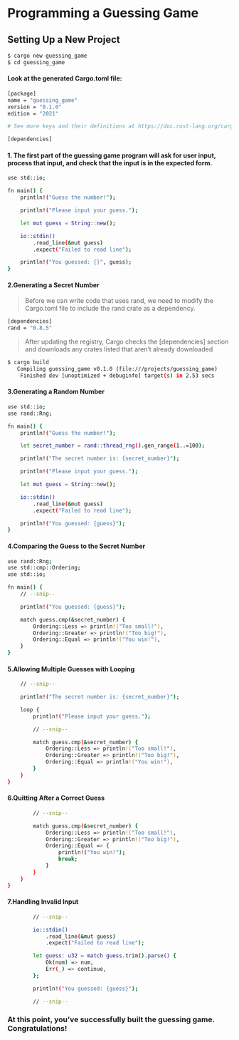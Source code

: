 # Programming a Guessing Game
## Setting Up a New Project
  ```bash
  $ cargo new guessing_game
  $ cd guessing_game
  ```
#### Look at the generated Cargo.toml file:
  ```bash
  [package]
  name = "guessing_game"
  version = "0.1.0"
  edition = "2021"
  
  # See more keys and their definitions at https://doc.rust-lang.org/cargo/reference/manifest.html
  
  [dependencies]
  ```
#### 1. The first part of the guessing game program will ask for user input, process that input, and check that the input is in the expected form. 
  ```bash
  use std::io;
  
  fn main() {
      println!("Guess the number!");
  
      println!("Please input your guess.");
  
      let mut guess = String::new();
  
      io::stdin()
          .read_line(&mut guess)
          .expect("Failed to read line");
  
      println!("You guessed: {}", guess);
  }
  ```
#### 2.Generating a Secret Number
> Before we can write code that uses rand, we need to modify the Cargo.toml file to include the rand crate as a dependency. 
  ```bash
  [dependencies]
  rand = "0.8.5"
  ```
> After updating the registry, Cargo checks the [dependencies] section and downloads any crates listed that aren’t already downloaded
  ```bash
  $ cargo build
     Compiling guessing_game v0.1.0 (file:///projects/guessing_game)
      Finished dev [unoptimized + debuginfo] target(s) in 2.53 secs
  ```
#### 3.Generating a Random Number
  ```bash
  use std::io;
  use rand::Rng;
  
  fn main() {
      println!("Guess the number!");
  
      let secret_number = rand::thread_rng().gen_range(1..=100);
  
      println!("The secret number is: {secret_number}");
  
      println!("Please input your guess.");
  
      let mut guess = String::new();
  
      io::stdin()
          .read_line(&mut guess)
          .expect("Failed to read line");
  
      println!("You guessed: {guess}");
  }
  ```
#### 4.Comparing the Guess to the Secret Number
  ```bash
  use rand::Rng;
  use std::cmp::Ordering;
  use std::io;
  
  fn main() {
      // --snip--
  
      println!("You guessed: {guess}");
  
      match guess.cmp(&secret_number) {
          Ordering::Less => println!("Too small!"),
          Ordering::Greater => println!("Too big!"),
          Ordering::Equal => println!("You win!"),
      }
  }
  ```

#### 5.Allowing Multiple Guesses with Looping
  ```bash
      // --snip--
  
      println!("The secret number is: {secret_number}");
  
      loop {
          println!("Please input your guess.");
  
          // --snip--
  
          match guess.cmp(&secret_number) {
              Ordering::Less => println!("Too small!"),
              Ordering::Greater => println!("Too big!"),
              Ordering::Equal => println!("You win!"),
          }
      }
  }
  ```

#### 6.Quitting After a Correct Guess
  ```bash
          // --snip--
  
          match guess.cmp(&secret_number) {
              Ordering::Less => println!("Too small!"),
              Ordering::Greater => println!("Too big!"),
              Ordering::Equal => {
                  println!("You win!");
                  break;
              }
          }
      }
  }
  ```

#### 7.Handling Invalid Input
  ```bash
          // --snip--
  
          io::stdin()
              .read_line(&mut guess)
              .expect("Failed to read line");
  
          let guess: u32 = match guess.trim().parse() {
              Ok(num) => num,
              Err(_) => continue,
          };
  
          println!("You guessed: {guess}");
  
          // --snip--
  ```

### At this point, you’ve successfully built the guessing game. Congratulations!
